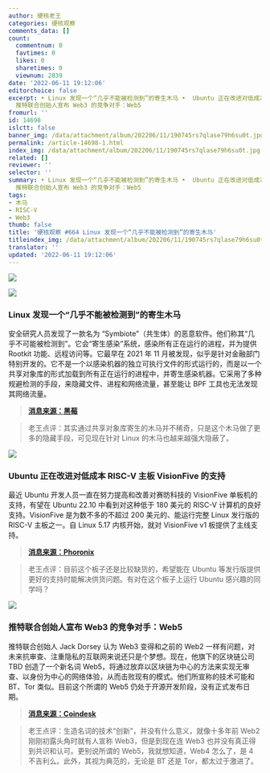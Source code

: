```yaml
---
author: 硬核老王
categories: 硬核观察
comments_data: []
count:
  commentnum: 0
  favtimes: 0
  likes: 0
  sharetimes: 0
  viewnum: 2839
date: '2022-06-11 19:12:06'
editorchoice: false
excerpt: • Linux 发现一个“几乎不能被检测到”的寄生木马 •  Ubuntu 正在改进对低成本 RISC-V 主板 VisionFive 的支持 •
  推特联合创始人宣布 Web3 的竞争对手：Web5
fromurl: ''
id: 14698
islctt: false
banner_img: /data/attachment/album/202206/11/190745rs7qlase79h6su0t.jpg
permalink: /article-14698-1.html
index_img: /data/attachment/album/202206/11/190745rs7qlase79h6su0t.jpg
related: []
reviewer: ''
selector: ''
summary: • Linux 发现一个“几乎不能被检测到”的寄生木马 •  Ubuntu 正在改进对低成本 RISC-V 主板 VisionFive 的支持 •
  推特联合创始人宣布 Web3 的竞争对手：Web5
tags:
- 木马
- RISC-V
- Web3
thumb: false
title: '硬核观察 #664 Linux 发现一个“几乎不能被检测到”的寄生木马'
titleindex_img: /data/attachment/album/202206/11/190745rs7qlase79h6su0t.jpg
translator: ''
updated: '2022-06-11 19:12:06'
---
```


![](/data/attachment/album/202206/11/190745rs7qlase79h6su0t.jpg)


![](/data/attachment/album/202206/11/190809t3dw7g3wc1gu7v3e.jpg)


### Linux 发现一个“几乎不能被检测到”的寄生木马


安全研究人员发现了一款名为 “Symbiote”（共生体）的恶意软件。他们称其“几乎不可能被检测到”。它会“寄生感染”系统，感染所有正在运行的进程，并为提供 Rootkit 功能、远程访问等。它最早在 2021 年 11 月被发现，似乎是针对金融部门特别开发的。它不是一个以感染机器的独立可执行文件的形式运行的，而是以一个共享对象库的形式加载到所有正在运行的进程中，并寄生感染机器。它采用了多种规避检测的手段，来隐藏文件、进程和网络流量，甚至能让 BPF 工具也无法发现其网络流量。



> 
> **[消息来源：黑莓](https://blogs.blackberry.com/en/2022/06/symbiote-a-new-nearly-impossible-to-detect-linux-threat)**
> 
> 
> 



> 
> 老王点评：其实通过共享对象库寄生的木马并不稀奇，只是这个木马做了更多的隐藏手段，可见现在针对 Linux 的木马也越来越强大隐蔽了。
> 
> 
> 


![](/data/attachment/album/202206/11/190836iezi1deeoyhko4de.jpg)


### Ubuntu 正在改进对低成本 RISC-V 主板 VisionFive 的支持


最近 Ubuntu 开发人员一直在努力提高和改善对赛昉科技的 VisionFive 单板机的支持，有望在 Ubuntu 22.10 中看到对这种低于 180 美元的 RISC-V 计算机的良好支持。VisionFive 是为数不多的不超过 200 美元的、能运行完整 Linux 发行版的 RISC-V 主板之一。自 Linux 5.17 内核开始，就对 VisionFive v1 板提供了主线支持。



> 
> **[消息来源：Phoronix](https://www.phoronix.com/scan.php?page=news_item&px=Ubuntu-VisionFive-WIP)**
> 
> 
> 



> 
> 老王点评：目前这个板子还是比较缺货的，希望能在 Ubuntu 等发行版提供更好的支持时能解决供货问题。有对在这个板子上运行 Ubuntu 感兴趣的同学吗？
> 
> 
> 


![](/data/attachment/album/202206/11/190852dj7jmd77caxzdjjw.jpg)


### 推特联合创始人宣布 Web3 的竞争对手：Web5


推特联合创始人 Jack Dorsey 认为 Web3 变得和之前的 Web2 一样有问题，对未来抗审查、注重隐私的互联网来说还只是个梦想。现在，他旗下的区块链公司 TBD 创造了一个新名词 Web5，将通过放弃以区块链为中心的方法来实现无审查、以身份为中心的网络体验，从而击败现有的模式。他们所宣称的技术可能和 BT、Tor 类似。目前这个所谓的 Web5 仍处于开源开发阶段，没有正式发布日期。



> 
> **[消息来源：Coindesk](https://www.coindesk.com/business/2022/06/10/jack-dorseys-tbd-announces-web-3-competitor-web5/)**
> 
> 
> 



> 
> 老王点评：生造名词的技术“创新”，并没有什么意义，就像十多年前 Web2 刚刚初露头角时就有人宣称 Web3，但是到现在连 Web3 也并没有真正得到共识和认可。更别说所谓的 Web5，我就想知道，Web4 怎么了，是 4 不吉利么。此外，其视为典范的，无论是 BT 还是 Tor，都太过于激进了。
> 
> 
>